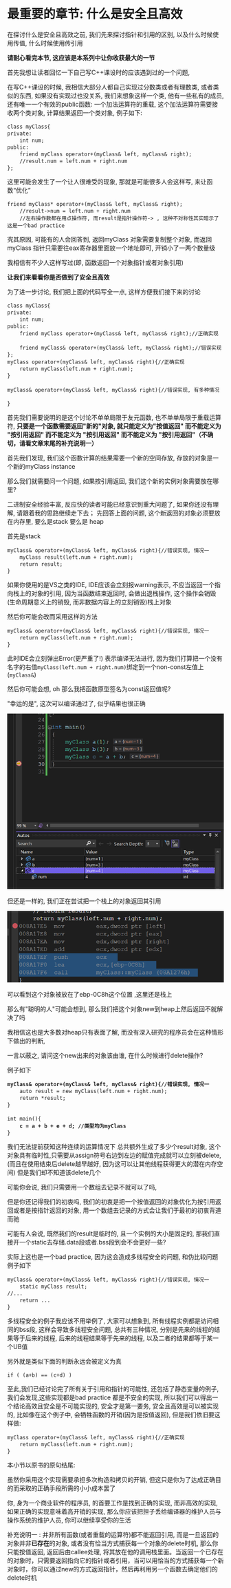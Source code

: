 # 最重要的章节: 什么是安全且高效

在探讨什么是安全且高效之前, 我们先来探讨指针和引用的区别, 以及什么时候使用传值, 什么时候使用传引用

**请耐心看完本节, 这应该是本系列中让你收获最大的一节**

首先我想让读者回忆一下自己写C++课设时的应该遇到过的一个问题,&#x20;

在写C++课设的时候, 我相信大部分人都自己实现过分数类或者有理数类, 或者类似的东西, 如果没有实现过也没关系, 我们来想象这样一个类, 他有一些私有的成员,还有唯一一个有效的public函数: 一个加法运算符的重载, 这个加法运算符需要接收两个类对象, 计算结果返回一个类对象, 例子如下:

```
class myClass{
private:
    int num;
public:
    friend myClass operator+(myClass& left, myClass& right);
    //result.num = left.num + right.num
};
```

这里可能会发生了一个让人很难受的现象, 那就是可能很多人会这样写, 来让函数“优化”

```
friend myClass* operator+(myClass& left, myClass& right);
    //result->num = left.num + right.num
    //左右操作数都在用点操作符, 而result是指针操作符-> , 这种不对称性其实暗示了这是一个bad practice
```

究其原因, 可能有的人会回答到, 返回myClass 对象需要复制整个对象, 而返回myClass 指针只需要往eax寄存器里面放一个地址即可, 开销小了一两个数量级

我相信有不少人这样写过(即, 函数返回一个对象指针或者对象引用)

**让我们来看看你是否做到了安全且高效**



为了进一步讨论, 我们把上面的代码写全一点, 这样方便我们接下来的讨论

```
class myClass{
private:
    int num;
public:
    friend myClass operator+(myClass& left, myClass& right);//正确实现
    
    friend myClass& operator+(myClass& left, myClass& right);//错误实现
};
myClass operator+(myClass& left, myClass& right){//正确实现
    return myClass(left.num + right.num);
}

myClass& operator+(myClass& left, myClass& right){//错误实现, 有多种情况
    
}
```

首先我们需要说明的是这个讨论不单单局限于友元函数, 也不单单局限于重载运算符, **只要是一个函数需要返回"新的"对象, 就只能定义为"按值返回" 而不能定义为 "按引用返回" 而不能定义为 "按引用返回" 而不能定义为 "按引用返回"（不确切，请看文章末尾的补充说明一）**

首先我们发现, 我们这个函数计算的结果需要一个新的空间存放, 存放的对象是一个新的myClass instance

那么我们就需要问一个问题, 如果按引用返回, 我们这个新的实例对象需要放在哪里?

二进制安全经验丰富, 反应快的读者可能已经意识到重大问题了, 如果你还没有理解, 请跟着我的思路继续走下去； 先回答上面的问题, 这个新返回的对象必须要放在内存里, 要么是stack 要么是 heap

首先是stack

```
myClass& operator+(myClass& left, myClass& right){//错误实现, 情况一
    myClass result(left.num + right.num);
    return result;
}
```

如果你使用的是VS之类的IDE, IDE应该会立刻报warning表示, 不应当返回一个指向栈上的对象的引用, 因为当函数结束返回时, 会做出退栈操作, 这个操作会销毁(生命周期意义上的销毁, 而非数据内容上的立刻销毁)栈上对象

然后你可能会改而采用这样的方法

```
myClass& operator+(myClass& left, myClass& right){//错误实现, 情况一
    return myClass(left.num + right.num);
}
```

此时IDE会立刻弹出Error(更严重了!) 表示编译无法进行, 因为我们打算把一个没有名字的右值`myClass(left.num + right.num)`绑定到一个non-const左值上(`myClass&`)

然后你可能会想, oh 那么我把函数原型签名为const返回值呢?

"幸运的是", 这次可以编译通过了, 似乎结果也很正确

![](<../.gitbook/assets/image (1).png>)

但还是一样的, 我们正在尝试把一个栈上的对象返回其引用

![](../.gitbook/assets/image.png)

可以看到这个对象被放在了ebp-0C8h这个位置 ,这里还是栈上

那么有"聪明的人"可能会想到, 那么我们把这个对象new到heap上然后返回不就解决了吗

我相信这也是大多数对heap只有表面了解, 而没有深入研究的程序员会在这种情形下做出的判断,&#x20;

一言以蔽之, 请问这个new出来的对象该由谁, 在什么时候进行delete操作?

例子如下

<pre><code><strong>myClass&#x26; operator+(myClass&#x26; left, myClass&#x26; right){//错误实现, 情况一
</strong>    auto result = new myClass(left.num + right.num);
    return *result;
}

int main(){
<strong>    c = a + b + e + d; //类型均为myClass
</strong>}
</code></pre>

我们无法提前获知这种连续的运算情况下 总共额外生成了多少个result对象, 这个对象具有临时性,只需要从assign符号右边到左边的赋值完成就可以立刻被delete, (而且在使用结束后delete越早越好, 因为这可以让其他线程获得更大的潜在内存空间) 但是我们却不知道该delete几个

可能你会说, 我们只需要用一个数组去记录不就可以了吗,

但是你还记得我们的初衷吗, 我们的初衷是把一个按值返回的对象优化为按引用返回或者是按指针返回的对象, 用一个数组去记录的方式会让我们于最初的初衷背道而驰

可能有人会说, 既然我们的result是临时的, 且一个实例的大小是固定的, 那我们直接开一个static去存储.data段或者.bss段到会不会更好一些?

实际上这也是一个bad practice, 因为这会造成多线程安全的问题, 和伪比较问题 例子如下

```
myClass& operator+(myClass& left, myClass& right){//错误实现, 情况一
    static myClass result;
//...
    return ...
}
```

多线程安全的例子我应该不用举例了, 大家可以想象到, 所有线程实例都是访问相同的bss段, 这样会导致多线程安全问题, 总共有三种情况, 分别是先来的线程的结果等于后来的线程, 后来的线程结果等于先来的线程, 以及二者的结果都等于某一个UB值

另外就是类似下面的判断永远会被定义为真

```
if ( (a+b) == (c+d) )
```

至此,我们已经讨论完了所有关于引用和指针的可能性, 还包括了静态变量的例子, 我们会发现,这些实现都是bad practice  都是不安全的实现,  所以我们可以得出一个结论高效且安全是不可能实现的, 安全才是第一要务, 安全且高效是可以被实现的,  比如像在这个例子中, 会牺牲函数的开销(因为是按值返回), 但是我们依旧要这样做:

```
myClass operator+(myClass& left, myClass& right){//正确实现
    return myClass(left.num + right.num);
}
```

本小节以原书的原句结尾:

虽然你采用这个实现需要承担多次构造和拷贝的开销, 但这只是你为了达成正确目的而采取的正确手段所需的小小成本罢了

你, 身为一个商业软件的程序员, 的首要工作是找到正确的实现, 而非高效的实现, 如果正确的实现意味着高开销的实现, 那么你应该把担子丢给编译器的维护人员与操作系统的维护人员, 你可以继续享受你的生活



补充说明一 : 并非所有函数(或者重载的运算符)都不能返回引用, 而是一旦返回的对象并非**已存在**的对象, 或者没有恰当方式捕获每一个对象的delete时机, 那么你只能按值返回, 返回后由callee处理, 将其放在他的调用栈里面。当返回一个已存在的对象时，只需要返回指向它的指针或者引用，当可以用恰当的方式捕获每一个新对象时，你可以通过new的方式返回指针，然后再利用另一个函数去确定他们的delete时机





